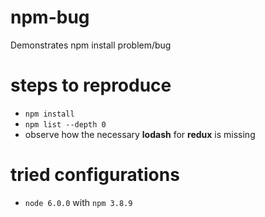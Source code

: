 # npm-bug
Demonstrates npm install problem/bug

# steps to reproduce

* `npm install`
* `npm list --depth 0`
* observe how the necessary **lodash** for **redux** is missing

# tried configurations

* `node 6.0.0` with `npm 3.8.9`
